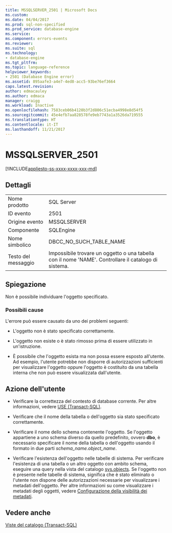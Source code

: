```yaml
---
title: MSSQLSERVER_2501 | Microsoft Docs
ms.custom: 
ms.date: 04/04/2017
ms.prod: sql-non-specified
ms.prod_service: database-engine
ms.service: 
ms.component: errors-events
ms.reviewer: 
ms.suite: sql
ms.technology:
- database-engine
ms.tgt_pltfrm: 
ms.topic: language-reference
helpviewer_keywords:
- 2501 (Database Engine error)
ms.assetid: 895aafe3-a4e7-4ed8-acc5-93be76ef3664
caps.latest.revision: 
author: edmacauley
ms.author: edmaca
manager: craigg
ms.workload: Inactive
ms.openlocfilehash: 7583ceb06b4120b3f2d806c51ecba4998e8d54f5
ms.sourcegitcommit: 45e4efb7aa828578fe9eb7743a1a3526da719555
ms.translationtype: HT
ms.contentlocale: it-IT
ms.lasthandoff: 11/21/2017
---
```

# <a name="mssqlserver2501"></a>MSSQLSERVER_2501
[!INCLUDE[appliesto-ss-xxxx-xxxx-xxx-md](../../includes/appliesto-ss-xxxx-xxxx-xxx-md.md)]
  
## <a name="details"></a>Dettagli  
  
|||  
|-|-|  
|Nome prodotto|SQL Server|  
|ID evento|2501|  
|Origine evento|MSSQLSERVER|  
|Componente|SQLEngine|  
|Nome simbolico|DBCC_NO_SUCH_TABLE_NAME|  
|Testo del messaggio|Impossibile trovare un oggetto o una tabella con il nome 'NAME'. Controllare il catalogo di sistema.|  
  
## <a name="explanation"></a>Spiegazione  
Non è possibile individuare l'oggetto specificato.  
  
### <a name="possible-causes"></a>Possibili cause  
L'errore può essere causato da uno dei problemi seguenti:  
  
-   L'oggetto non è stato specificato correttamente.  
  
-   L'oggetto non esiste o è stato rimosso prima di essere utilizzato in un'istruzione.  
  
-   È possibile che l'oggetto esista ma non possa essere esposto all'utente. Ad esempio, l'utente potrebbe non disporre di autorizzazioni sufficienti per visualizzare l'oggetto oppure l'oggetto è costituito da una tabella interna che non può essere visualizzata dall'utente.  
  
## <a name="user-action"></a>Azione dell'utente  
  
-   Verificare la correttezza del contesto di database corrente. Per altre informazioni, vedere [USE &#40;Transact-SQL&#41;](~/t-sql/language-elements/use-transact-sql.md).  
  
-   Verificare che il nome della tabella o dell'oggetto sia stato specificato correttamente.  
  
-   Verificare il nome dello schema contenente l'oggetto. Se l'oggetto appartiene a uno schema diverso da quello predefinito, ovvero **dbo**, è necessario specificare il nome della tabella o dell'oggetto usando il formato in due parti *schema_name.object_name*.  
  
-   Verificare l'esistenza dell'oggetto nelle tabelle di sistema. Per verificare l'esistenza di una tabella o un altro oggetto con ambito schema, eseguire una query nella vista del catalogo [sys.objects](~/relational-databases/system-catalog-views/sys-objects-transact-sql.md). Se l'oggetto non è presente nelle tabelle di sistema, significa che è stato eliminato o l'utente non dispone delle autorizzazioni necessarie per visualizzare i metadati dell'oggetto. Per altre informazioni su come visualizzare i metadati degli oggetti, vedere [Configurazione della visibilità dei metadati](~/relational-databases/security/metadata-visibility-configuration.md).  
  
## <a name="see-also"></a>Vedere anche  
[Viste del catalogo &#40;Transact-SQL&#41;](~/relational-databases/system-catalog-views/catalog-views-transact-sql.md)  
  

